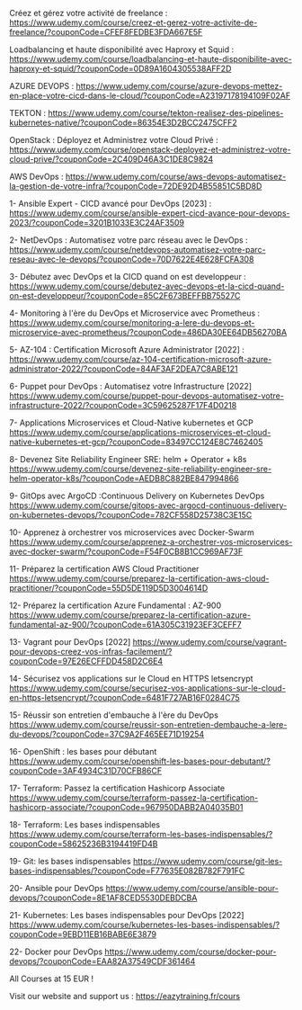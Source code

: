 Créez et gérez votre activité de freelance : https://www.udemy.com/course/creez-et-gerez-votre-activite-de-freelance/?couponCode=CFEF8FEDBE3FDA667E5F

Loadbalancing et haute disponibilité avec Haproxy et Squid : https://www.udemy.com/course/loadbalancing-et-haute-disponibilite-avec-haproxy-et-squid/?couponCode=0D89A1604305538AFF2D

AZURE DEVOPS : https://www.udemy.com/course/azure-devops-mettez-en-place-votre-cicd-dans-le-cloud/?couponCode=A23197178194109F02AF

TEKTON : https://www.udemy.com/course/tekton-realisez-des-pipelines-kubernetes-native/?couponCode=86354E3D2BCC2475CFF2

OpenStack : Déployez et Administrez votre Cloud Privé : https://www.udemy.com/course/openstack-deployez-et-administrez-votre-cloud-prive/?couponCode=2C409D46A3C1DE8C9824

AWS DevOps : https://www.udemy.com/course/aws-devops-automatisez-la-gestion-de-votre-infra/?couponCode=72DE92D4B55851C5BD8D

1- Ansible Expert - CICD avancé pour DevOps [2023] : https://www.udemy.com/course/ansible-expert-cicd-avance-pour-devops-2023/?couponCode=3201B1033E3C24AF3509

2- NetDevOps : Automatisez votre parc réseau avec le DevOps : https://www.udemy.com/course/netdevops-automatisez-votre-parc-reseau-avec-le-devops/?couponCode=70D7622E4E628FCFA308

3- Débutez avec DevOps et la CICD quand on est developpeur : https://www.udemy.com/course/debutez-avec-devops-et-la-cicd-quand-on-est-developpeur/?couponCode=85C2F673BEFFBB75527C

4- Monitoring à l'ère du DevOps et Microservice avec Prometheus : https://www.udemy.com/course/monitoring-a-lere-du-devops-et-microservice-avec-prometheus/?couponCode=486DA30EE64DB56270BA

5- AZ-104 : Certification Microsoft Azure Administrator [2022] : https://www.udemy.com/course/az-104-certification-microsoft-azure-administrator-2022/?couponCode=84AF3AF2DEA7C8ABE121

6- Puppet pour DevOps : Automatisez votre Infrastructure [2022] https://www.udemy.com/course/puppet-pour-devops-automatisez-votre-infrastructure-2022/?couponCode=3C59625287F17F4D0218

7- Applications Microservices et Cloud-Native kubernetes et GCP https://www.udemy.com/course/applications-microservices-et-cloud-native-kubernetes-et-gcp/?couponCode=83497CC124E8C7462405

8- Devenez Site Reliability Engineer SRE: helm + Operator + k8s https://www.udemy.com/course/devenez-site-reliability-engineer-sre-helm-operator-k8s/?couponCode=AEDB8C882BE847994866

9- GitOps avec ArgoCD :Continuous Delivery on Kubernetes DevOps https://www.udemy.com/course/gitops-avec-argocd-continuous-delivery-on-kubernetes-devops/?couponCode=782CF558D25738C3E15C

10- Apprenez à orchestrer vos microservices avec Docker-Swarm https://www.udemy.com/course/apprenez-a-orchestrer-vos-microservices-avec-docker-swarm/?couponCode=F54F0CB8B1CC969AF73F

11- Préparez la certification AWS Cloud Practitioner https://www.udemy.com/course/preparez-la-certification-aws-cloud-practitioner/?couponCode=55D5DE119D5D3004614D

12- Préparez la certification Azure Fundamental : AZ-900  https://www.udemy.com/course/preparez-la-certification-azure-fundamental-az-900/?couponCode=61A305C31923EF3CEFF7

13- Vagrant pour DevOps [2022] https://www.udemy.com/course/vagrant-pour-devops-creez-vos-infras-facilement/?couponCode=97E26ECFFDD458D2C6E4

14- Sécurisez vos applications sur le Cloud en HTTPS letsencrypt https://www.udemy.com/course/securisez-vos-applications-sur-le-cloud-en-https-letsencrypt/?couponCode=6481F727AB16F0284C75

15- Réussir son entretien d'embauche à l'ère du DevOps
https://www.udemy.com/course/reussir-son-entretien-dembauche-a-lere-du-devops/?couponCode=37C9A2F465EE71D19254

16- OpenShift : les bases pour débutant
https://www.udemy.com/course/openshift-les-bases-pour-debutant/?couponCode=3AF4934C31D70CFB86CF

17- Terraform: Passez la certification Hashicorp Associate
https://www.udemy.com/course/terraform-passez-la-certification-hashicorp-associate/?couponCode=967950DABB2A04035B01

18- Terraform: Les bases indispensables
https://www.udemy.com/course/terraform-les-bases-indispensables/?couponCode=58625236B3194419FD4B

19- Git: les bases indispensables
https://www.udemy.com/course/git-les-bases-indispensables/?couponCode=F77635E082B782F791FC

20- Ansible pour DevOps
https://www.udemy.com/course/ansible-pour-devops/?couponCode=8E1AF8CED5530DEBDCBA

21- Kubernetes: Les bases indispensables pour DevOps [2022]
https://www.udemy.com/course/kubernetes-les-bases-indispensables/?couponCode=9EBD11EB16BABE6E3879

22- Docker pour DevOps
https://www.udemy.com/course/docker-pour-devops/?couponCode=EAA82A37549CDF361464



All Courses at 15 EUR !

Visit our website and support us : https://eazytraining.fr/cours
